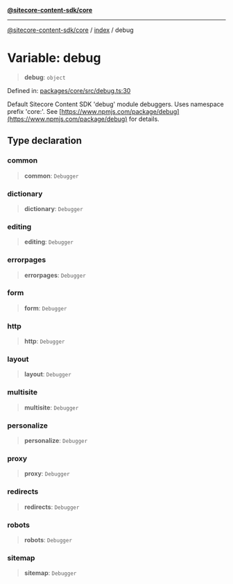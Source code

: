 [**@sitecore-content-sdk/core**](../../README.md)

***

[@sitecore-content-sdk/core](../../README.md) / [index](../README.md) / debug

# Variable: debug

> **debug**: `object`

Defined in: [packages/core/src/debug.ts:30](https://github.com/Sitecore/content-sdk/blob/d66d73920955c32f18807cacf98f4ede97be14bd/packages/core/src/debug.ts#L30)

Default Sitecore Content SDK 'debug' module debuggers. Uses namespace prefix 'core:'.
See [https://www.npmjs.com/package/debug](https://www.npmjs.com/package/debug) for details.

## Type declaration

### common

> **common**: `Debugger`

### dictionary

> **dictionary**: `Debugger`

### editing

> **editing**: `Debugger`

### errorpages

> **errorpages**: `Debugger`

### form

> **form**: `Debugger`

### http

> **http**: `Debugger`

### layout

> **layout**: `Debugger`

### multisite

> **multisite**: `Debugger`

### personalize

> **personalize**: `Debugger`

### proxy

> **proxy**: `Debugger`

### redirects

> **redirects**: `Debugger`

### robots

> **robots**: `Debugger`

### sitemap

> **sitemap**: `Debugger`
